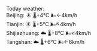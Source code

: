 Today weather:  
Beijing: ☀️   🌡️+4°C 🌬️←4km/h  
Tianjin: ☀️   🌡️+5°C 🌬️↖4km/h  
Shijiazhuang: ☁️   🌡️+8°C 🌬️↙4km/h  
Tangshan: ☁️   🌡️+6°C 🌬️←6km/h  
